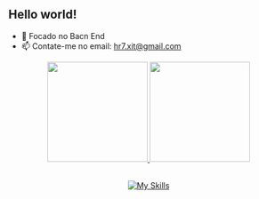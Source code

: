 ## Hello world!

- 🌱 Focado no Bacn End 
- 📫 Contate-me no email: hr7.xit@gmail.com

<div align="center">
  <a href="https://github.com/HnriqueRibeiro">
  <img height="180em" src="https://github-readme-stats.vercel.app/api?username=KlevissonWeskley&show_icons=true&theme=dark&include_all_commits=true&count_private=true"/>
  <img height="180em" src="https://github-readme-stats.vercel.app/api/top-langs/?username=KlevissonWeskley&layout=compact&langs_count=7&theme=dark"/>
</div>

<div style="display: inline_block" align="center" ><br>
 
  [![My Skills](https://skillicons.dev/icons?i=html,css)](https://skillicons.dev)

</div>
